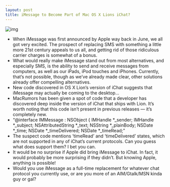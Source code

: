```yaml
---
layout: post
title: iMessage to Become Part of Mac OS X Lions iChat?
---
```

![img](http://media.idownloadblog.com/wp-content/uploads/2011/09/Screen-Shot-2011-06-23-at-5.11-e1316033076928.png)
* When iMessage was first announced by Apple way back in June, we all got very excited. The prospect of replacing SMS with something a little more 21st century appeals to us all, and getting rid of those ridiculous carrier charges is somewhat of a bonus.
* What would really make iMessage stand out from most alternatives, and especially SMS, is the ability to send and receive messages from computers, as well as our iPads, iPod touches and iPhones. Currently, that’s not possible, though as we’ve already made clear, other solutions already offer compelling alternatives.
* New code discovered in OS X Lion’s version of iChat suggests that iMessage may actually be coming to the desktop…
* MacRumors has been given a spot of code that a developer has discovered deep inside the version of iChat that ships with Lion. It’s worth noting that this code isn’t present in previous releases — it’s completely new.
* “@interface IMMessage : NSObject { IMHandle *_sender; IMHandle *_subject; NSAttributedString *_text; NSString *_plainBody; NSDate *_time; NSDate *_timeDelivered; NSDate *_timeRead;”
* The suspect code mentions ‘timeRead’ and ‘timeDelivered’ states, which are not supported in any of iChat’s current protocols. Can you guess what does support them? I bet you can.
* It would be no surprise if Apple did bring iMessage to iChat. In fact, it would probably be more surprising if they didn’t. But knowing Apple, anything is possible!
* Would you use iMessage as a full-time replacement for whatever chat protocol you currently use, or are you more of an AIM/Gtalk/MSN kinda guy or gal?

